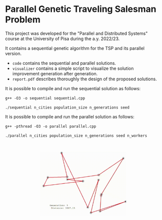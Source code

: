 # Parallel Genetic Traveling Salesman Problem
This project was developed for the "Parallel and Distributed Systems" course at the University of Pisa during the a.y. 2022/23.

It contains a sequential genetic algorithm for the TSP and its parallel version.

- `code` contains the sequential and parallel solutions.
- `visualizer` contains a simple script to visualize the solution improvement generation after generation.
- `report.pdf` describes thoroughly the design of the proposed solutions.

It is possible to compile and run the sequential solution as follows:
```
g++ -O3 -o sequential sequential.cpp
```
```
./sequential n_cities population_size n_generations seed
```
It is possible to compile and run the parallel solution as follows:
```
g++ -pthread -O3 -o parallel parallel.cpp
```
```
./parallel n_cities population_size n_generations seed n_workers
```
<br />
<p align="center">
  <img src="genetic_agorithm_example.gif" width="55%" height="55%"/>
</p>

